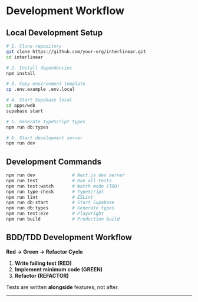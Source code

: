 # Development Workflow

## Local Development Setup

```bash
# 1. Clone repository
git clone https://github.com/your-org/interlinear.git
cd interlinear

# 2. Install dependencies
npm install

# 3. Copy environment template
cp .env.example .env.local

# 4. Start Supabase local
cd apps/web
supabase start

# 5. Generate TypeScript types
npm run db:types

# 6. Start development server
npm run dev
```

## Development Commands

```bash
npm run dev              # Next.js dev server
npm run test             # Run all tests
npm run test:watch       # Watch mode (TDD)
npm run type-check       # TypeScript
npm run lint             # ESLint
npm run db:start         # Start Supabase
npm run db:types         # Generate types
npm run test:e2e         # Playwright
npm run build            # Production build
```

## BDD/TDD Development Workflow

**Red → Green → Refactor Cycle**

1. **Write failing test (RED)**
2. **Implement minimum code (GREEN)**
3. **Refactor (REFACTOR)**

Tests are written **alongside** features, not after.

---
